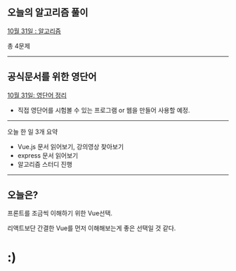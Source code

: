 ## 오늘의 알고리즘 풀이

[10월 31일 : 알고리즘](<https://github.com/dailythm/dailythm-GwonYeong/tree/main/2022/Oct/31(Mon)>)

총 4문제

---

## 공식문서를 위한 영단어

[10월 31일: 영단어 정리](https://github.com/kwanyung/Library/blob/main/English/Word/word.json)

-   직접 영단어를 시험볼 수 있는 프로그램 or 웹을 만들어 사용할 예정.

---

오늘 한 일 3개 요약

-   Vue.js 문서 읽어보기, 강의영상 찾아보기
-   express 문서 읽어보기
-   알고리즘 스터디 진행

---

## 오늘은?

프론트를 조금씩 이해하기 위한 Vue선택.

리액트보단 간결한 Vue를 먼저 이해해보는게 좋은 선택일 것 같다.

# :)
